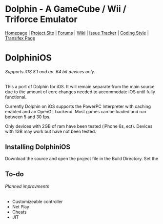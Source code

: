 # Dolphin - A GameCube / Wii / Triforce Emulator

[Homepage](https://dolphin-emu.org/) | [Project Site](https://github.com/dolphin-emu/dolphin) | [Forums](https://forums.dolphin-emu.org/) | [Wiki](https://wiki.dolphin-emu.org/) | [Issue Tracker](https://bugs.dolphin-emu.org/projects/emulator/issues) | [Coding Style](https://github.com/dolphin-emu/dolphin/blob/master/Contributing.md) | [Transifex Page](https://www.transifex.com/projects/p/dolphin-emu/)

DolphiniOS
=======
###### Supports iOS 8.1 and up. 64 bit devices only.

This a port of Dolphin for iOS. It will remain separate from the main source due to the amount of core changes needed to accommodate iOS until fully functional.

Currently Dolphin on iOS supports the PowerPC Interpreter with caching enabled and an OpenGL backend. Most games can be loaded and run between 5 and 30 fps. 

Only devices with 2GB of ram have been tested (iPhone 6s, ect). Devices with 1GB may work but have not been tested.



Installing DolphiniOS
------------------------
Download the source and open the project file in the Build Directory. Set the  



To-do
------------------------
###### Planned improvments
* Customizeable controller
* Net Play
* Cheats
* JIT
